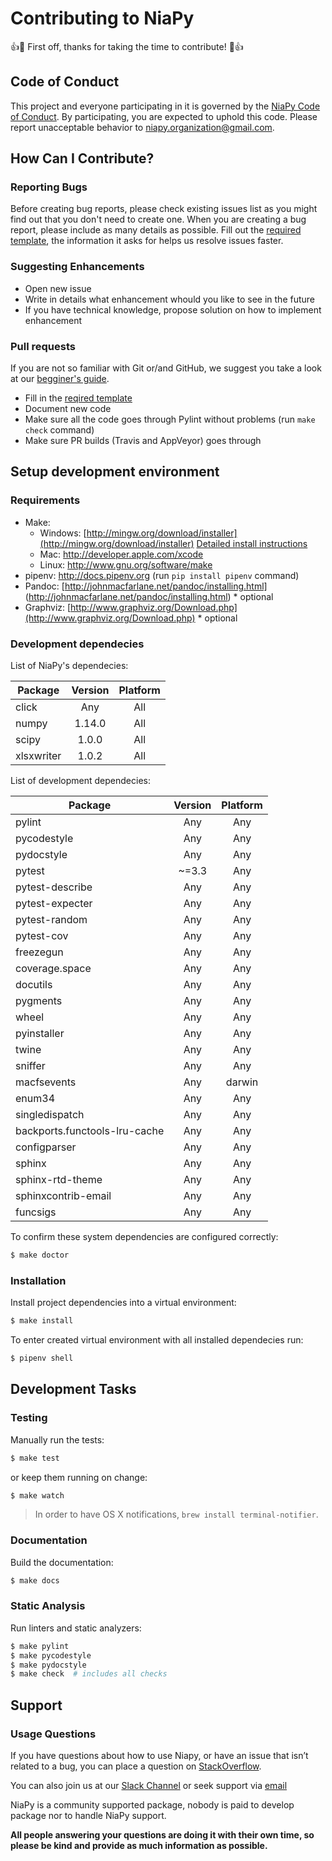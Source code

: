 # Contributing to NiaPy
:+1::tada: First off, thanks for taking the time to contribute! :tada::+1:

## Code of Conduct
This project and everyone participating in it is governed by the [NiaPy Code of Conduct](CODE_OF_CONDUCT.md). By participating, you are expected to uphold this code. Please report unacceptable behavior to [niapy.organization@gmail.com](mailto:niapy.organization@gmail.com).

## How Can I Contribute?

### Reporting Bugs
Before creating bug reports, please check existing issues list as you might find out that you don't need to create one. When you are creating a bug report, please include as many details as possible. Fill out the [required template](.github/issue_template.md), the information it asks for helps us resolve issues faster.

### Suggesting Enhancements
- Open new issue
- Write in details what enhancement whould you like to see in the future
- If you have technical knowledge, propose solution on how to implement enhancement

### Pull requests

If you are not so familiar with Git or/and GitHub, we suggest you take a look at our [begginer's guide](.github/begginers_guide.md). 

- Fill in the [reqired template](.github/pull_request_template.md)
- Document new code
- Make sure all the code goes through Pylint without problems (run ```make check``` command)
- Make sure PR builds (Travis and AppVeyor) goes through



## Setup development environment

### Requirements

* Make:
    * Windows: [http://mingw.org/download/installer](http://mingw.org/download/installer) [Detailed install instructions](.github/mingw_install_guide.md)
    * Mac: http://developer.apple.com/xcode
    * Linux: http://www.gnu.org/software/make
* pipenv: http://docs.pipenv.org (run ```pip install pipenv``` command)
* Pandoc: [http://johnmacfarlane.net/pandoc/installing.html] (http://johnmacfarlane.net/pandoc/installing.html) * optional
* Graphviz: [http://www.graphviz.org/Download.php](http://www.graphviz.org/Download.php) * optional

### Development dependecies

List of NiaPy's dependecies:

| Package    | Version | Platform |
| ---------- |:-------:|:--------:|
| click      | Any     | All      |
| numpy      | 1.14.0  | All      |
| scipy      | 1.0.0   | All      |
| xlsxwriter | 1.0.2   | All      |


List of development dependecies:
 
| Package                       | Version | Platform |
| ----------------------------- |:-------:|:--------:|
|pylint                         | Any     | Any      |
|pycodestyle                    | Any     | Any      |
|pydocstyle                     | Any     | Any      |
|pytest                         | ~=3.3   | Any      |
|pytest-describe                | Any     | Any      | 
|pytest-expecter                | Any     | Any      |
|pytest-random                  | Any     | Any      |
|pytest-cov                     | Any     | Any      |
|freezegun                      | Any     | Any      |
|coverage.space                 | Any     | Any      |
|docutils                       | Any     | Any      |
|pygments                       | Any     | Any      |
|wheel                          | Any     | Any      |
|pyinstaller                    | Any     | Any      |
|twine                          | Any     | Any      |
|sniffer                        | Any     | Any      |
|macfsevents                    | Any     | darwin   |
|enum34                         | Any     | Any      |
|singledispatch                 | Any     | Any      |
|backports.functools-lru-cache  | Any     | Any      |
|configparser                   | Any     | Any      |
|sphinx                         | Any     | Any      |
|sphinx-rtd-theme               | Any     | Any      |
|sphinxcontrib-email            | Any     | Any      |
|funcsigs                       | Any     | Any      |

To confirm these system dependencies are configured correctly:

```sh
$ make doctor
```

### Installation

Install project dependencies into a virtual environment:

```sh
$ make install
```

To enter created virtual environment with all installed dependecies run:

```sh
$ pipenv shell
```

## Development Tasks

### Testing

Manually run the tests:

```sh
$ make test
```

or keep them running on change:

```sh
$ make watch
```

> In order to have OS X notifications, `brew install terminal-notifier`.

### Documentation

Build the documentation:

```sh
$ make docs
```

### Static Analysis

Run linters and static analyzers:

```sh
$ make pylint
$ make pycodestyle
$ make pydocstyle
$ make check  # includes all checks
```

## Support

### Usage Questions

If you have questions about how to use Niapy, or have an issue that isn’t related to a bug, you can place a question on [StackOverflow](https://stackoverflow.com/).

You can also join us at our [Slack Channel](https://join.slack.com/t/niaorg/shared_invite/enQtMzExMTU2MzM1OTg4LTFlYTUxZDcwZTU4ZTBjZDgzZWE3ZTM5MjE3MjVjOTllNTNmYTVjNjE5ZTEzYTU0YTc4OTJiNWI2MDNiZjY2YjQ) or seek support via [email](mailto:niapy.organization@gmail.com)

NiaPy is a community supported package, nobody is paid to develop package nor to handle NiaPy support.

**All people answering your questions are doing it with their own time, so please be kind and provide as much information as possible.**
